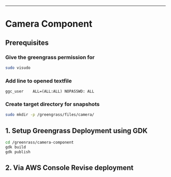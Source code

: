 
---
# Camera Component

## Prerequisites

### Give the greengrass permission for 
```bash
sudo visudo
```

### Add line to opened textfile
```ggc_user    ALL=(ALL:ALL) NOPASSWD: ALL```

### Create target directory for snapshots
```bash
sudo mkdir -p /greengrass/files/camera/
```

## 1. Setup Greengrass Deployment using GDK
```bash
cd /greenrass/camera-component
gdk build
gdk publish
```

## 2. Via AWS Console Revise deployment